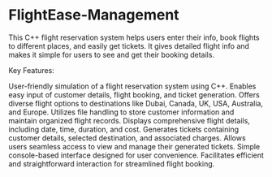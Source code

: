 # FlightEase-Management
This C++ flight reservation system helps users enter their info, book flights to different places, and easily get tickets. It gives detailed flight info and makes it simple for users to see and get their booking details.

Key Features:

User-friendly simulation of a flight reservation system using C++.
Enables easy input of customer details, flight booking, and ticket generation.
Offers diverse flight options to destinations like Dubai, Canada, UK, USA, Australia, and Europe.
Utilizes file handling to store customer information and maintain organized flight records.
Displays comprehensive flight details, including date, time, duration, and cost.
Generates tickets containing customer details, selected destination, and associated charges.
Allows users seamless access to view and manage their generated tickets.
Simple console-based interface designed for user convenience.
Facilitates efficient and straightforward interaction for streamlined flight booking.
